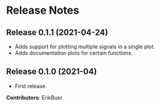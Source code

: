 # Release Notes

## Release 0.1.1 (2021-04-24)

- Adds support for plotting multiple signals in a single plot.
- Adds documentation plots for certain functions.

## Release 0.1.0 (2021-04)

- First release.

**Contributors**: ErikBuer
